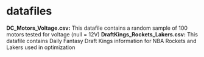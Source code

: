 # datafiles

**DC_Motors_Voltage.csv:** This datafile contains a random sample of 100 motors tested for voltage (null = 12V)
**DraftKings_Rockets_Lakers.csv:** This datafile contains Daily Fantasy Draft Kings information for NBA Rockets and Lakers used in optimization 
